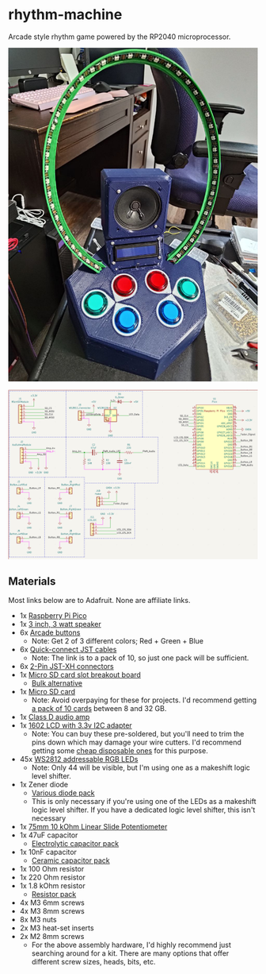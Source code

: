 # rhythm-machine

Arcade style rhythm game powered by the RP2040 microprocessor.

![Prototype](prototype.jpg)

![Schematic](schematic.png)

## Materials

Most links below are to Adafruit. None are affiliate links.

- 1x [Raspberry Pi Pico](https://www.adafruit.com/product/4864)
- 1x [3 inch, 3 watt speaker](https://www.adafruit.com/product/1314)
- 6x [Arcade buttons](https://www.adafruit.com/product/473)
  - Note: Get 2 of 3 different colors; Red + Green + Blue
- 6x [Quick-connect JST cables](https://www.adafruit.com/product/1152)
  - Note: The link is to a pack of 10, so just one pack will be sufficient.
- 6x [2-Pin JST-XH connectors](https://www.digikey.com/en/products/detail/jst-sales-america-inc/B2B-XH-A-LF-SN/1651045)
- 1x [Micro SD card slot breakout board](https://www.adafruit.com/product/4682)
  - [Bulk alternative](https://www.amazon.com/gp/product/B0989SM146/)
- 1x [Micro SD card](https://www.amazon.com/SanDisk-COMINU024966-16GB-microSD-Card/dp/B004KSMXVM/)
  - Note: Avoid overpaying for these for projects. I'd recommend getting [a pack of 10 cards](https://www.amazon.com/dp/B0876H387X) between 8 and 32 GB.
- 1x [Class D audio amp](https://www.adafruit.com/product/2130)
- 1x [1602 LCD with 3.3v I2C adapter](https://www.amazon.com/gp/product/B08MPTND1V/)
  - Note: You can buy these pre-soldered, but you'll need to trim the pins down which may damage your wire cutters. I'd recommend getting some [cheap disposable ones](https://www.amazon.com/Hakko-CHP-170-Micro-Cutter/dp/B00FZPDG1K/) for this purpose.
- 45x [WS2812 addressable RGB LEDs](https://www.amazon.com/gp/product/B088BRY2SH/)
  - Note: Only 44 will be visible, but I'm using one as a makeshift logic level shifter.
- 1x Zener diode
  - [Various diode pack](https://www.amazon.com/EEEEE-Assortment-Rectifier-Recovery-Switching/dp/B08SBTS2KZ/)
  - This is only necessary if you're using one of the LEDs as a makeshift logic level shifter. If you have a dedicated logic level shifter, this isn't necessary
- 1x [75mm 10 kOhm Linear Slide Potentiometer](https://www.amazon.com/dp/B09NX39NWR?psc=1&ref=ppx_yo2ov_dt_b_product_details)
- 1x 47uF capacitor
  - [Electrolytic capacitor pack](https://www.amazon.com/BOJACK-Electrolytic-Capacitor-Assortment-0-1uF－1000uF/dp/B07PBQXQNQ/)
- 1x 10nF capacitor
  - [Ceramic capacitor pack](https://www.amazon.com/DYWISHKEY-Monolithic-Multilayer-Capacitors-0-1uF-100nF/dp/B07QGDGGZV/)
- 1x 100 Ohm resistor
- 1x 220 Ohm resistor
- 1x 1.8 kOhm resistor
  - [Resistor pack](https://www.amazon.com/BOJACK-Values-Resistor-Resistors-Assortment/dp/B08FD1XVL6/)
- 4x M3 6mm screws
- 4x M3 8mm screws
- 8x M3 nuts
- 2x M3 heat-set inserts
- 2x M2 8mm screws
  - For the above assembly hardware, I'd highly recommend just searching around for a kit. There are many options that offer different screw sizes, heads, bits, etc.

